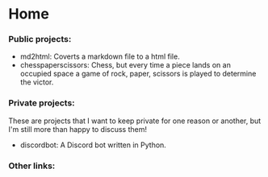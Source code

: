# Home

### Public projects:

- md2html: Coverts a markdown file to a html file.
- chesspaperscissors: Chess, but every time a piece lands on an occupied space a game of rock, paper, scissors is played to determine the victor.

### Private projects:
These are projects that I want to keep private for one reason or another, but I'm still more than happy to discuss them!
- discordbot: A Discord bot written in Python. 

### Other links: 
